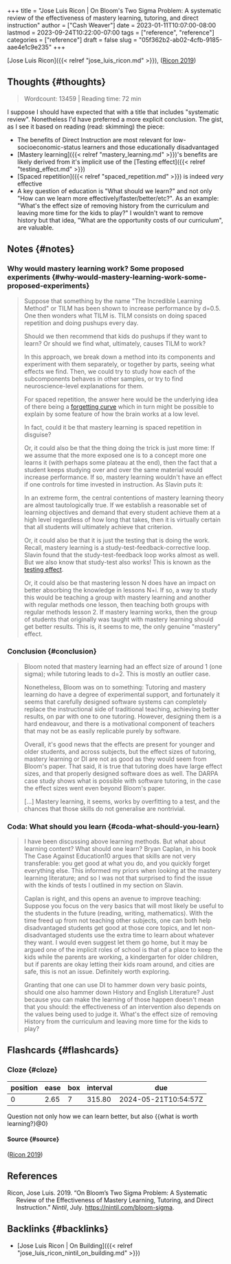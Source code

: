 +++
title = "Jose Luis Ricon | On Bloom's Two Sigma Problem: A systematic review of the effectiveness of mastery learning, tutoring, and direct instruction"
author = ["Cash Weaver"]
date = 2023-01-11T10:07:00-08:00
lastmod = 2023-09-24T10:22:00-07:00
tags = ["reference", "reference"]
categories = ["reference"]
draft = false
slug = "05f362b2-ab02-4cfb-9185-aae4e1c9e235"
+++

[Jose Luis Ricon]({{< relref "jose_luis_ricon.md" >}}), (<a href="#citeproc_bib_item_1">Ricon 2019</a>)


## Thoughts {#thoughts}

> Wordcount: 13459 | Reading time: 72 min

I suppose I should have expected that with a title that includes "systematic review". Nonetheless I'd have preferred a more explicit conclusion. The gist, as I see it based on reading (read: skimming) the piece:

-   The benefits of Direct Instruction are most relevant for low-socioeconomic-status learners and those educationally disadvantaged
-   [Mastery learning]({{< relref "mastery_learning.md" >}})'s benefits are likely derived from it's implicit use of the [Testing effect]({{< relref "testing_effect.md" >}})
-   [Spaced repetition]({{< relref "spaced_repetition.md" >}}) is indeed _very_ effective
-   A key question of education is "What should we learn?" and not only "How can we learn more effectively/faster/better/etc?". As an example: "What's the effect size of removing history from the curriculum and leaving more time for the kids to play?" I wouldn't want to remove history but that idea, "What are the opportunity costs of our curriculum", are valuable.


## Notes {#notes}


### Why would mastery learning work? Some proposed experiments {#why-would-mastery-learning-work-some-proposed-experiments}

> Suppose that something by the name "The Incredible Learning Method" or TILM has been shown to increase performance by d=0.5. One then wonders what TILM is. TILM consists on doing spaced repetition and doing pushups every day.
>
> Should we then recommend that kids do pushups if they want to learn? Or should we find what, ultimately, causes TILM to work?
>
> In this approach, we break down a method into its components and experiment with them separately, or together by parts, seeing what effects we find. Then, we could try to study how each of the subcomponents behaves in other samples, or try to find neuroscience-level explanations for them.
>
> For spaced repetition, the answer here would be the underlying idea of there being a [forgetting curve](https://journals.plos.org/plosone/article?id=10.1371/journal.pone.0120644) which in turn might be possible to explain by some feature of how the brain works at a low level.
>
> In fact, could it be that mastery learning is spaced repetition in disguise?
>
> Or, it could also be that the thing doing the trick is just more time: If we assume that the more exposed one is to a concept more one learns it (with perhaps some plateau at the end), then the fact that a student keeps studying over and over the same material would increase performance. If so, mastery learning wouldn't have an effect if one controls for time invested in instruction. As Slavin puts it:
>
> <div class="quote2">
>
> In an extreme form, the central contentions of mastery learning theory are almost tautologically true. If we establish a reasonable set of learning objectives and demand that every student achieve them at a high level regardless of how long that takes, then it is virtually certain that all students will ultimately achieve that criterion.
>
> </div>
>
> Or, it could also be that it is just the testing that is doing the work. Recall, mastery learning is a study-test-feedback-corrective loop. Slavin found that the study-test-feedback loop works almost as well. But we also know that study-test also works! This is known as the [testing effect](https://www.gwern.net/Spaced-repetition#background-testing-works).
>
> Or, it could also be that mastering lesson N does have an impact on better absorbing the knowledge in lessons N+i. If so, a way to study this would be teaching a group with mastery learning and another with regular methods one lesson, then teaching both groups with regular methods lesson 2. If mastery learning works, then the group of students that originally was taught with mastery learning should get better results. This is, it seems to me, the only genuine "mastery" effect.


### Conclusion {#conclusion}

> Bloom noted that mastery learning had an effect size of around 1 (one sigma); while tutoring leads to d=2. This is mostly an outlier case.
>
> Nonetheless, Bloom was on to something: Tutoring and mastery learning do have a degree of experimental support, and fortunately it seems that carefully designed software systems can completely replace the instructional side of traditional teaching, achieving better results, on par with one to one tutoring. However, designing them is a hard endeavour, and there is a motivational component of teachers that may not be as easily replicable purely by software.
>
> Overall, it's good news that the effects are present for younger and older students, and across subjects, but the effect sizes of tutoring, mastery learning or DI are not as good as they would seem from Bloom's paper. That said, it is true that tutoring does have large effect sizes, and that properly designed software does as well. The DARPA case study shows what is possible with software tutoring, in the case the effect sizes went even beyond Bloom's paper.
>
> [...] Mastery learning, it seems, works by overfitting to a test, and the chances that those skills do not generalise are nontrivial.


### Coda: What should you learn {#coda-what-should-you-learn}

> I have been discussing above learning methods. But what about learning content? What should one learn? Bryan Caplan, in his book The Case Against Education10 argues that skills are not very transferable: you get good at what you do, and you quickly forget everything else. This informed my priors when looking at the mastery learning literature; and so I was not that surprised to find the issue with the kinds of tests I outlined in my section on Slavin.
>
> Caplan is right, and this opens an avenue to improve teaching: Suppose you focus on the very basics that will most likely be useful to the students in the future (reading, writing, mathematics). With the time freed up from not teaching other subjects, one can both help disadvantaged students get good at those core topics, and let non-disadvantaged students use the extra time to learn about whatever they want. I would even suggest let them go home, but it may be argued one of the implicit roles of school is that of a place to keep the kids while the parents are working, a kindergarten for older children, but if parents are okay letting their kids roam around, and cities are safe, this is not an issue. Definitely worth exploring.
>
> Granting that one can use DI to hammer down very basic points, should one also hammer down History and English Literature? Just because you can make the learning of those happen doesn't mean that you should: the effectiveness of an intervention also depends on the values being used to judge it. What's the effect size of removing History from the curriculum and leaving more time for the kids to play?


## Flashcards {#flashcards}


### Cloze {#cloze}

| position | ease | box | interval | due                  |
|----------|------|-----|----------|----------------------|
| 0        | 2.65 | 7   | 315.80   | 2024-05-21T10:54:57Z |

Question not only how we can learn better, but also {{what is worth learning?}@0}


#### Source {#source}

(<a href="#citeproc_bib_item_1">Ricon 2019</a>)

## References

<style>.csl-entry{text-indent: -1.5em; margin-left: 1.5em;}</style><div class="csl-bib-body">
  <div class="csl-entry"><a id="citeproc_bib_item_1"></a>Ricon, Jose Luis. 2019. “On Bloom’s Two Sigma Problem: A Systematic Review of the Effectiveness of Mastery Learning, Tutoring, and Direct Instruction.” <i>Nintil</i>, July. <a href="https://nintil.com/bloom-sigma">https://nintil.com/bloom-sigma</a>.</div>
</div>


## Backlinks {#backlinks}

-   [Jose Luis Ricon | On Building]({{< relref "jose_luis_ricon_nintil_on_building.md" >}})
